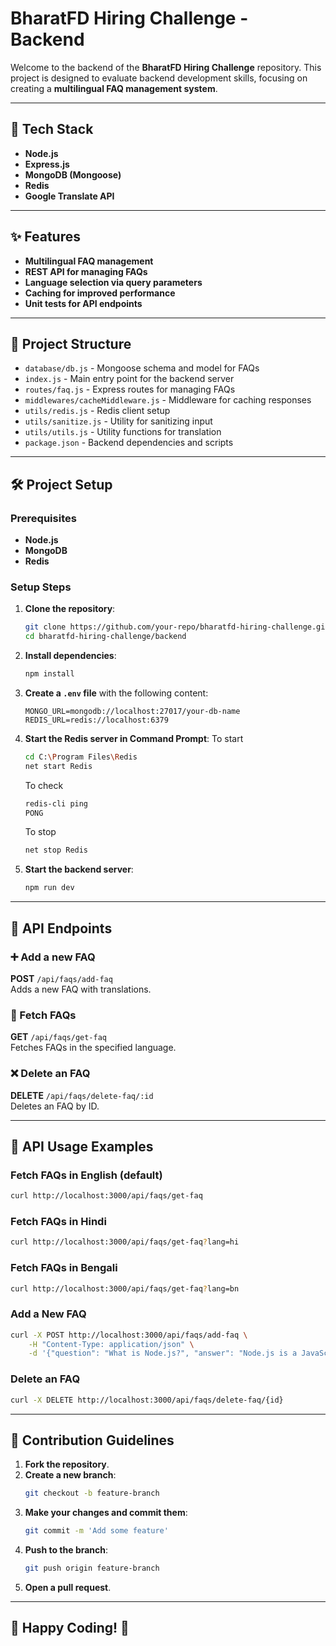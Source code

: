 # BharatFD Hiring Challenge - Backend

Welcome to the backend of the **BharatFD Hiring Challenge** repository. This project is designed to evaluate backend development skills, focusing on creating a **multilingual FAQ management system**.

---

## 🚀 Tech Stack

- **Node.js**
- **Express.js**
- **MongoDB (Mongoose)**
- **Redis**
- **Google Translate API**

---

## ✨ Features

- **Multilingual FAQ management**
- **REST API for managing FAQs**
- **Language selection via query parameters**
- **Caching for improved performance**
- **Unit tests for API endpoints**

---

## 📂 Project Structure

- `database/db.js` - Mongoose schema and model for FAQs
- `index.js` - Main entry point for the backend server
- `routes/faq.js` - Express routes for managing FAQs
- `middlewares/cacheMiddleware.js` - Middleware for caching responses
- `utils/redis.js` - Redis client setup
- `utils/sanitize.js` - Utility for sanitizing input
- `utils/utils.js` - Utility functions for translation
- `package.json` - Backend dependencies and scripts

---

## 🛠️ Project Setup

### Prerequisites

- **Node.js**
- **MongoDB**
- **Redis**

### Setup Steps

1. **Clone the repository**:
    ```sh
    git clone https://github.com/your-repo/bharatfd-hiring-challenge.git
    cd bharatfd-hiring-challenge/backend
    ```

2. **Install dependencies**:
    ```sh
    npm install
    ```

3. **Create a `.env` file** with the following content:
    ```env
    MONGO_URL=mongodb://localhost:27017/your-db-name
    REDIS_URL=redis://localhost:6379
    ```

4. **Start the Redis server in Command Prompt**:
To start 

    ```sh
    cd C:\Program Files\Redis
    net start Redis
    ```
    To check

    ```sh
    redis-cli ping
    PONG
    ```

    To stop
    ```sh
    net stop Redis
    ```

5. **Start the backend server**:
    ```sh
    npm run dev
    ```

---

## 📌 API Endpoints

### ➕ Add a new FAQ
**POST** `/api/faqs/add-faq`  
Adds a new FAQ with translations.

### 📖 Fetch FAQs
**GET** `/api/faqs/get-faq`  
Fetches FAQs in the specified language.

### ❌ Delete an FAQ
**DELETE** `/api/faqs/delete-faq/:id`  
Deletes an FAQ by ID.

---

## 📌 API Usage Examples

### Fetch FAQs in English (default)
```sh
curl http://localhost:3000/api/faqs/get-faq
```

### Fetch FAQs in Hindi
```sh
curl http://localhost:3000/api/faqs/get-faq?lang=hi
```

### Fetch FAQs in Bengali
```sh
curl http://localhost:3000/api/faqs/get-faq?lang=bn
```

### Add a New FAQ
```sh
curl -X POST http://localhost:3000/api/faqs/add-faq \
    -H "Content-Type: application/json" \
    -d '{"question": "What is Node.js?", "answer": "Node.js is a JavaScript runtime."}'
```

### Delete an FAQ
```sh
curl -X DELETE http://localhost:3000/api/faqs/delete-faq/{id}
```

---

## 🤝 Contribution Guidelines

1. **Fork the repository**.
2. **Create a new branch**:
    ```sh
    git checkout -b feature-branch
    ```
3. **Make your changes and commit them**:
    ```sh
    git commit -m 'Add some feature'
    ```
4. **Push to the branch**:
    ```sh
    git push origin feature-branch
    ```
5. **Open a pull request**.

---

## 🎉 Happy Coding! 🚀
